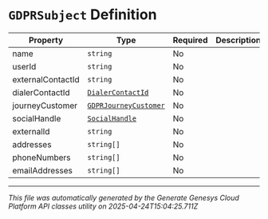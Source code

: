 # `GDPRSubject` Definition

| Property | Type | Required | Description |
|----------|------|----------|-------------|
| name | `string` | No |  |
| userId | `string` | No |  |
| externalContactId | `string` | No |  |
| dialerContactId | [`DialerContactId`](dialercontactid-definition.md) | No |  |
| journeyCustomer | [`GDPRJourneyCustomer`](gdprjourneycustomer-definition.md) | No |  |
| socialHandle | [`SocialHandle`](socialhandle-definition.md) | No |  |
| externalId | `string` | No |  |
| addresses | `string[]` | No |  |
| phoneNumbers | `string[]` | No |  |
| emailAddresses | `string[]` | No |  |

---

*This file was automatically generated by the Generate Genesys Cloud Platform API classes utility on 2025-04-24T15:04:25.711Z*